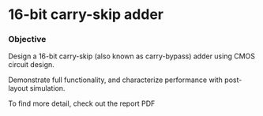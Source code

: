 # 16-bit carry-skip adder

### Objective
Design a 16-bit carry-skip (also known as carry-bypass) adder using CMOS circuit design.

Demonstrate full functionality, and characterize performance with post-layout simulation.

To find more detail, check out the report PDF
